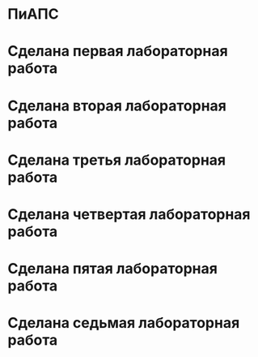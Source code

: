 ﻿# ПиАПС
# Сделана первая лабораторная работа
# Сделана вторая лабораторная работа
# Сделана третья лабораторная работа
# Сделана четвертая лабораторная работа
# Сделана пятая лабораторная работа
# Сделана седьмая лабораторная работа